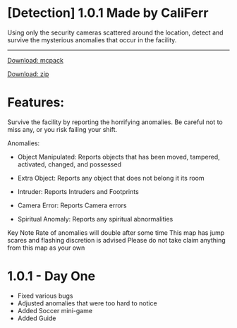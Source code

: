 # [Detection] 1.0.1 Made by CaliFerr
Using only the security cameras scattered around the location, detect and survive the mysterious anomalies that occur in the facility. 
***
[Download: mcpack](https://github.com/CaliFerr/detection/raw/main/%C2%A74%C2%A7lDetection.mcworld)

[Download: zip](https://github.com/CaliFerr/detection/raw/main/%C2%A74%C2%A7lDetection.zip)

# Features:
Survive the facility by reporting the horrifying anomalies. Be careful not to miss any, or you risk failing your shift.  

Anomalies:

- Object Manipulated: Reports objects that has been moved, tampered, activated, changed, and possessed

- Extra Object: Reports any object that does not belong it its room

- Intruder: Reports Intruders and Footprints

- Camera Error: Reports Camera errors

- Spiritual Anomaly: Reports any spiritual abnormalities


Key Note
Rate of anomalies will double after some time
This map has jump scares and flashing discretion is advised
Please do not take claim anything from this map as your own


# 1.0.1 - Day One
- Fixed various bugs
- Adjusted anomalies that were too hard to notice
- Added Soccer mini-game
- Added Guide
